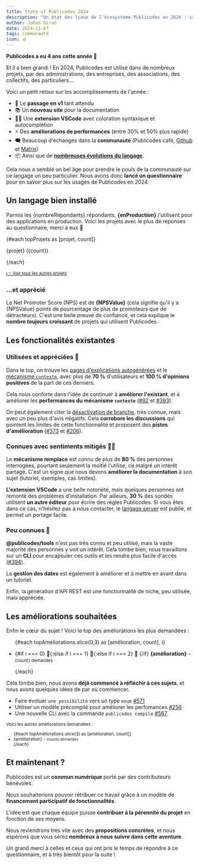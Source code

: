 ```yaml
---
title: State of Publicodes 2024
description: "Un état des lieux de l'écosystème Publicodes en 2024 : satisfaction, fonctionnalités, améliorations souhaitées..."
author: Johan Girod
date: 2024-11-07
tags: communauté
icon: 📊
---
```


<script>
    import Tag from '$lib/ui/tag.svelte';
    import Callour from '$lib/ui/callout.svelte';
   
    const { data } = $props();
    const { topProjets, topAméliorations, nombreRépondants, enProduction, NPSValue } = data;
</script>

**Publicodes a eu 4 ans cette année 🎂**

Et il a bien grandi ! En 2024, Publicodes est utilisé dans de nombreux projets, par des administrations, des entreprises, des associations, des collectifs, des particuliers...

Voici un petit retour sur les accomplissements de l'année :

- 🚀 Le **passage en v1** tant attendu
- 📚 Un **nouveau site** pour la documentation
- 🧑‍💻 Une **extension VSCode** avec coloration syntaxique et autocomplétion
- ⚡ Des **améliorations de performances** (entre 30% et 50% plus rapide)
- 🗨️ Beaucoup d'échanges dans la **communauté** (Publicodes café, [Github](https://github.com/publicodes/publicodes/discussions) et [Matrix](https://matrix.to/#/#publicodes:matrix.org))
- 📦 Ainsi que de [**nombreuses évolutions du langage**](https://github.com/publicodes/publicodes/blob/master/CHANGELOG.md).

Cela nous a semblé un bel âge pour prendre le pouls de la communauté sur ce langage un peu particulier. Nous avons donc **lancé un questionnaire** pour en savoir plus sur les usages de Publicodes en 2024.

## Un langage bien installé

Parmis les {nombreRépondants} répondants, **{enProduction}** l'utilisent pour des applications en production. Voici les projets avec le plus de réponses au questionnaire, merci à eux 💜

<span class="inline-flex gap-2">
{#each topProjets as [projet, count]}

<Tag>{projet} ({count})</Tag>

{/each}

</span>

<small>

[👉 Voir tous les autres projets](/realisations)

</small>

### ...et apprécié

Le Net Promoter Score (NPS) est de **{NPSValue}** (cela signifie qu'il y a {NPSValue} points de pourcentage de plus de promoteurs que de détracteurs). C'est une belle preuve de confiance, et cela explique le **nombre toujours croissant** de projets qui utilisent Publicodes.

## Les fonctionalités existantes

### Utilisées et appréciées 🌟

Dans le top, on trouve les [pages d'explications autogénérées](https://publi.codes/) et le [mécanisme `contexte`](https://publi.codes/), avec plus de **70 %** d'utilisateurs et **100 % d'opinions positives** de la part de ces derniers.

Cela nous conforte dans l'idée de continuer à **améliorer l'existant**, et à améliorer les **performances du mécanisme `contexte`** ([#92](https://github.com/publicodes/publicodes/discussions/92) et [#393](https://github.com/publicodes/publicodes/discussions/393)).

On peut également citer la [désactivation de branche](), très connue, mais avec un peu plus d'avis négatifs. Cela **corrobore les discussions** qui pointent les limites de cette fonctionnalité et proposent des **pistes d'amélioration** ([#373](https://github.com/publicodes/publicodes/discussions/373) et [#206](https://github.com/publicodes/publicodes/issues/206)).

### Connues avec sentiments mitigés 🤷‍♀️

Le **mécanisme remplace** est connu de plus de **80 %** des personnes interrogées, pourtant seulement la moitié l'utilise, ce malgré un intérêt partagé. C'est un signe que nous devons **améliorer la documentation** à son sujet (tutoriel, exemples, cas limites).

**L'extension VSCode** a une belle notoriété, mais quelques personnes ont remonté des problèmes d'installation. Par ailleurs, **30 %** des sondés utilisent **un autre éditeur** pour écrire des règles Publicodes. Si vous êtes dans ce cas, n'hésitez pas à nous contacter, le [langage server](https://github.com/publicodes/language-server) est publié, et permet un portage facile.

### Peu connues 🔎

**@publicodes/tools** n'est pas très connu et peu utilisé, mais la vaste majorité des personnes y voit un intérêt. Cela tombe bien, nous travaillons sur un **CLI** pour encapsuler ces outils et les rendre plus facile d'accès ([#394](https://github.com/publicodes/tools/pull/50)).

La **gestion des dates** est également à améliorer et à mettre en avant dans un tutoriel.

Enfin, la génération d'API REST est une fonctionnalité de niche, peu utilisée, mais appréciée.

## Les améliorations souhaitées

Enfin le cœur du sujet ! Voici le top des améliorations les plus demandées :

<ul>

{#each topAméliorations.slice(0,3) as [amélioration, count], i}

<li>{#if i === 0} 🏅{:else if i === 1} 🥈{:else if i === 2} 🥉 {/if} <strong>{amélioration}</strong> - <small>{count} demandes </small></li>

{/each}

</ul>

Cela tombe bien, nous avons **déjà commencé à réfléchir à ces sujets**, et nous avons quelques idées de par où commencer.

<Callout type="caution" title="Coming soon ...">

- Faire évoluer `une possibilité` vers un type `enum` [#571](https://github.com/publicodes/publicodes/discussions/571)
- Utiliser un modèle précompilé pour améliorer les perfomances [#256](https://github.com/publicodes/publicodes/discussions/256)
- Une nouvelle CLI avec la commande `publicodes compile` [#567](https://github.com/publicodes/publicodes/discussions/567)

</Callout>
<small>
Voici les autres améliorations demandées :

<ul>
{#each topAméliorations.slice(3) as [amélioration, count]}
<li>{amélioration} - <small>{count} demandes </small></li>
{/each}
</ul>
</small>

## Et maintenant ?

Publicodes est un **commun numérique** porté par des contributeurs bénévoles.

Nous souhaiterions pouvoir rétribuer ce travail grâce à un modèle de **financement participatif de fonctionnalités**.

L'idée est que chaque équipe puisse **contribuer à la pérennité du projet** en fonction de ses moyens.

Nous reviendrons très vite avec des **propositions concrètes**, et nous espérons que vous serez **nombreux à nous suivre dans cette aventure**.

Un grand merci à celles et ceux qui ont pris le temps de répondre à ce questionnaire, et à très bientôt pour la suite !
